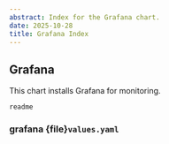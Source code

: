 ```yaml
---
abstract: Index for the Grafana chart.
date: 2025-10-28
title: Grafana Index
---
```


## Grafana

This chart installs Grafana for monitoring.

```{toctree}
readme
```

### grafana {file}`values.yaml`

```{autoyaml} grafana/values.yaml
```

